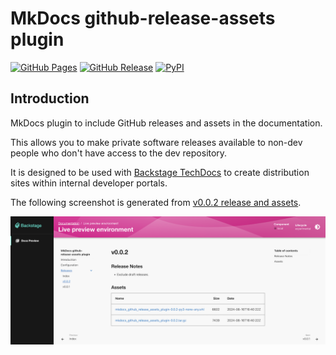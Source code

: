 # MkDocs github-release-assets plugin

[![GitHub Pages](https://img.shields.io/badge/pages-documentation-green?logo=github)](https://yaegashi.github.io/mkdocs-github-release-assets-plugin/)
[![GitHub Release](https://img.shields.io/github/v/release/yaegashi/mkdocs-github-release-assets-plugin?logo=github)](https://github.com/yaegashi/mkdocs-github-release-assets-plugin/releases/latest)
[![PyPI](https://img.shields.io/pypi/v/mkdocs-github-release-assets-plugin?logo=pypi)](https://pypi.org/project/mkdocs-github-release-assets-plugin/)

## Introduction

MkDocs plugin to include GitHub releases and assets in the documentation.

This allows you to make private software releases available to non-dev people who don't have access to the dev repository.

It is designed to be used with [Backstage TechDocs](https://backstage.io/docs/features/techdocs/) to create distribution sites within internal developer portals.

The following screenshot is generated from [v0.0.2 release and assets](https://github.com/yaegashi/mkdocs-github-release-assets-plugin/releases/tag/v0.0.2).

![](https://raw.githubusercontent.com/yaegashi/mkdocs-github-release-assets-plugin/main/docs/assets/ss1.png)
